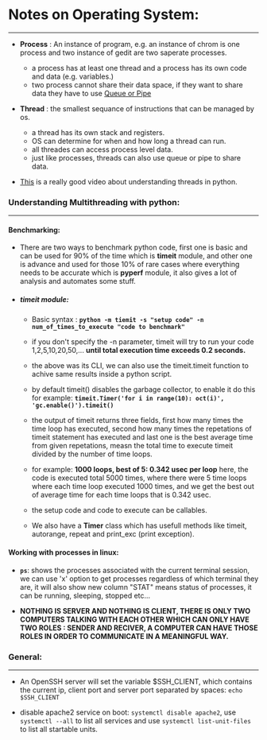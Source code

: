 # Notes on Operating System:
---

- **Process** : An instance of program, e.g. an instance of chrom is one process and two instance of gedit are two saperate processes.
	- a process has at least one thread and a process has its own code and data (e.g. variables.)
	- two process cannot share their data space, if they want to share data they have to use <u>Queue or Pipe</u>
	

- **Thread** : the smallest sequance of instructions that can be managed by os.
	- a thread has its own stack and
registers.
	- OS can determine for when and how long a thread can run.
	- all threades can access process level data.	
	- just like processes, threads can also use queue or pipe to share data.
	
- [This](https://youtu.be/AZnGRKFUU0c?si=ujoqf5796oryhyLk) is a really good video about understanding threads in python.

### Understanding Multithreading with python:
---

#### **Benchmarking**:

- There are two ways to benchmark python code, first one is basic and can be used for 90% of the time which is **timeit** module, and other one is advance and used for those 10% of rare cases where everything needs to be accurate which is **pyperf** module, it also gives a lot of analysis and automates some stuff.

- ##### **timeit module**:
	- Basic syntax : **`python -m tiemit -s "setup code" -n num_of_times_to_execute "code to benchmark"`**
	
	- if you don't specify the -n parameter, timeit will try to run your code 1,2,5,10,20,50,... **until total execution time exceeds 0.2 seconds.**
	
	- the above was its CLI, we can also use the timeit.timeit function to achive same results inside a python script.
	
	- by default timeit() disables the garbage collector, to enable it do this for example:
	**`timeit.Timer('for i in range(10): oct(i)', 'gc.enable()').timeit()`**
	
	- the output of timeit returns three fields, first how many times the time loop has executed, second how many times the repetations of timeit statement has executed and last one is the best average time from given repetations, measn the total time to execute timeit divided by the number of time loops.
	
	- for example: **1000 loops, best of 5: 0.342 usec per loop** 
	here, the code is executed total 5000 times, where there were 5 time loops where each time loop executed 1000 times, and we get the best out of average time for each time loops that is 0.342 usec. 

	- the setup code and code to execute can be callables.
	
	- We also have a **Timer** class which has usefull methods like timeit, autorange, repeat and print_exc (print exception).

	
#### **Working with processes in linux**:

- **`ps`**: shows the processes associated with the current terminal session, we can use 'x' option to get processes regardless of which terminal they are, it will also show new column "STAT" means status of processes, it can be running, sleeping, stopped etc...

- **NOTHING IS SERVER AND NOTHING IS CLIENT, THERE IS ONLY TWO COMPUTERS TALKING WITH EACH OTHER WHICH CAN ONLY HAVE TWO ROLES : SENDER AND RECIVER, A COMPUTER CAN HAVE THOSE ROLES IN ORDER TO COMMUNICATE IN A MEANINGFUL WAY.**


### General:
---

- An OpenSSH server will set the variable $SSH_CLIENT, which contains the current ip, client port and server port separated by spaces:
`echo $SSH_CLIENT`

- disable apache2 service on boot: `systemctl disable apache2`, use `systemctl --all` to list all services and use `systemctl list-unit-files` to list all startable units.
